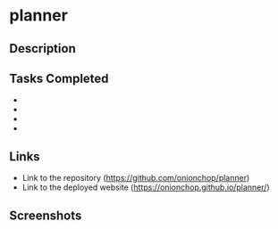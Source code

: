 # planner

## Description 


## Tasks Completed
* 
* 
* 
* 

## Links 
* Link to the repository (https://github.com/onionchop/planner)
* Link to the deployed website (https://onionchop.github.io/planner/)

## Screenshots 

